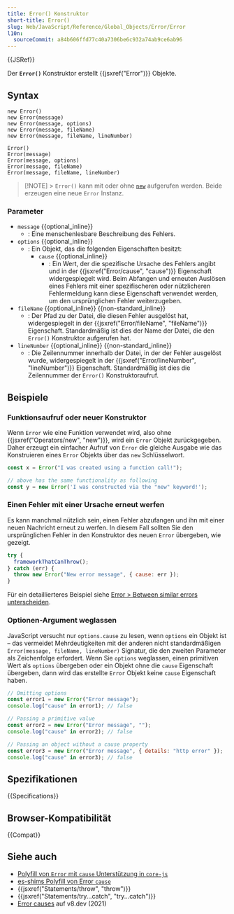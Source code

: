 ```yaml
---
title: Error() Konstruktor
short-title: Error()
slug: Web/JavaScript/Reference/Global_Objects/Error/Error
l10n:
  sourceCommit: a84b606ffd77c40a7306be6c932a74ab9ce6ab96
---
```


{{JSRef}}

Der **`Error()`** Konstruktor erstellt {{jsxref("Error")}} Objekte.

## Syntax

```js-nolint
new Error()
new Error(message)
new Error(message, options)
new Error(message, fileName)
new Error(message, fileName, lineNumber)

Error()
Error(message)
Error(message, options)
Error(message, fileName)
Error(message, fileName, lineNumber)
```

> [!NOTE] > `Error()` kann mit oder ohne [`new`](/de/docs/Web/JavaScript/Reference/Operators/new) aufgerufen werden. Beide erzeugen eine neue `Error` Instanz.

### Parameter

- `message` {{optional_inline}}
  - : Eine menschenlesbare Beschreibung des Fehlers.
- `options` {{optional_inline}}
  - : Ein Objekt, das die folgenden Eigenschaften besitzt:
    - `cause` {{optional_inline}}
      - : Ein Wert, der die spezifische Ursache des Fehlers angibt und in der {{jsxref("Error/cause", "cause")}} Eigenschaft widergespiegelt wird. Beim Abfangen und erneuten Auslösen eines Fehlers mit einer spezifischeren oder nützlicheren Fehlermeldung kann diese Eigenschaft verwendet werden, um den ursprünglichen Fehler weiterzugeben.
- `fileName` {{optional_inline}} {{non-standard_inline}}
  - : Der Pfad zu der Datei, die diesen Fehler ausgelöst hat, widergespiegelt in der {{jsxref("Error/fileName", "fileName")}} Eigenschaft. Standardmäßig ist dies der Name der Datei, die den `Error()` Konstruktor aufgerufen hat.
- `lineNumber` {{optional_inline}} {{non-standard_inline}}
  - : Die Zeilennummer innerhalb der Datei, in der der Fehler ausgelöst wurde, widergespiegelt in der {{jsxref("Error/lineNumber", "lineNumber")}} Eigenschaft. Standardmäßig ist dies die Zeilennummer der `Error()` Konstruktoraufruf.

## Beispiele

### Funktionsaufruf oder neuer Konstruktor

Wenn `Error` wie eine Funktion verwendet wird, also ohne {{jsxref("Operators/new", "new")}}, wird ein `Error` Objekt zurückgegeben. Daher erzeugt ein einfacher Aufruf von `Error` die gleiche Ausgabe wie das Konstruieren eines `Error` Objekts über das `new` Schlüsselwort.

```js
const x = Error("I was created using a function call!");

// above has the same functionality as following
const y = new Error('I was constructed via the "new" keyword!');
```

### Einen Fehler mit einer Ursache erneut werfen

Es kann manchmal nützlich sein, einen Fehler abzufangen und ihn mit einer neuen Nachricht erneut zu werfen. In diesem Fall sollten Sie den ursprünglichen Fehler in den Konstruktor des neuen `Error` übergeben, wie gezeigt.

```js
try {
  frameworkThatCanThrow();
} catch (err) {
  throw new Error("New error message", { cause: err });
}
```

Für ein detaillierteres Beispiel siehe [Error > Between similar errors unterscheiden](/de/docs/Web/JavaScript/Reference/Global_Objects/Error#differentiate_between_similar_errors).

### Optionen-Argument weglassen

JavaScript versucht nur `options.cause` zu lesen, wenn `options` ein Objekt ist – das vermeidet Mehrdeutigkeiten mit der anderen nicht standardmäßigen `Error(message, fileName, lineNumber)` Signatur, die den zweiten Parameter als Zeichenfolge erfordert. Wenn Sie `options` weglassen, einen primitiven Wert als `options` übergeben oder ein Objekt ohne die `cause` Eigenschaft übergeben, dann wird das erstellte `Error` Objekt keine `cause` Eigenschaft haben.

```js
// Omitting options
const error1 = new Error("Error message");
console.log("cause" in error1); // false

// Passing a primitive value
const error2 = new Error("Error message", "");
console.log("cause" in error2); // false

// Passing an object without a cause property
const error3 = new Error("Error message", { details: "http error" });
console.log("cause" in error3); // false
```

## Spezifikationen

{{Specifications}}

## Browser-Kompatibilität

{{Compat}}

## Siehe auch

- [Polyfill von `Error` mit `cause` Unterstützung in `core-js`](https://github.com/zloirock/core-js#ecmascript-error)
- [es-shims Polyfill von Error `cause`](https://www.npmjs.com/package/error-cause)
- {{jsxref("Statements/throw", "throw")}}
- {{jsxref("Statements/try...catch", "try...catch")}}
- [Error causes](https://v8.dev/features/error-cause) auf v8.dev (2021)
